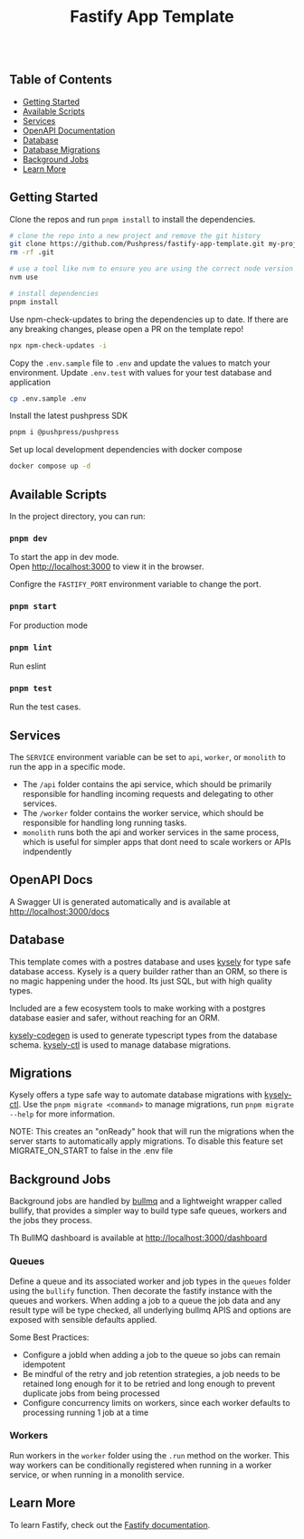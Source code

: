 <div align="center">
    <h1>Fastify App Template</h1>
</div>

<br /><br />

## Table of Contents

- [Getting Started](#getting-started)
- [Available Scripts](#available-scripts)
- [Services](#services)
- [OpenAPI Documentation](#openapi-docs)
- [Database](#database)
- [Database Migrations](#database-migrations)
- [Background Jobs](#background-jobs)
- [Learn More](#learn-more)

## Getting Started

Clone the repos and run `pnpm install` to install the dependencies.

```bash
# clone the repo into a new project and remove the git history
git clone https://github.com/Pushpress/fastify-app-template.git my-project
rm -rf .git
```

```bash
# use a tool like nvm to ensure you are using the correct node version
nvm use
```

```bash
# install dependencies
pnpm install
```

Use npm-check-updates to bring the dependencies up to date. If there are any breaking changes, please open a PR on the template repo!

```bash
npx npm-check-updates -i
```

Copy the `.env.sample` file to `.env` and update the values to match your environment. Update `.env.test` with values for your test database and application

```bash
cp .env.sample .env
```

Install the latest pushpress SDK

```bash
pnpm i @pushpress/pushpress
```

Set up local development dependencies with docker compose

```bash
docker compose up -d
```

## Available Scripts

In the project directory, you can run:

### `pnpm dev`

To start the app in dev mode.\
Open [http://localhost:3000](http://localhost:3000) to view it in the browser.

Configre the `FASTIFY_PORT` environment variable to change the port.

### `pnpm start`

For production mode

### `pnpm lint`

Run eslint

### `pnpm test`

Run the test cases.

## Services

The `SERVICE` environment variable can be set to `api`, `worker`, or `monolith` to run the app in a specific mode.

- The `/api` folder contains the api service, which should be primarily responsible for handling incoming requests and delegating to other services.
- The `/worker` folder contains the worker service, which should be responsible for handling long running tasks.
- `monolith` runs both the api and worker services in the same process, which is useful for simpler apps that dont need to scale workers or APIs indpendently

## OpenAPI Docs

A Swagger UI is generated automatically and is available at [http://localhost:3000/docs](http://localhost:3000/docs)

## Database

This template comes with a postres database and uses [kysely](https://kysely.dev/) for type safe database access. Kysely is a query builder rather than an ORM, so there is no magic happening under the hood. Its just SQL, but with high quality types.

Included are a few ecosystem tools to make working with a postgres database easier and safer, without reaching for an ORM.

[kysely-codegen](https://github.com/kysely-org/kysely-codegen) is used to generate typescript types from the database schema.
[kysely-ctl](https://github.com/kysely-org/kysely-ctl) is used to manage database migrations.

## Migrations

Kysely offers a type safe way to automate database migrations with [kysely-ctl](https://github.com/kysely-org/kysely-ctl). Use the `pnpm migrate <command>` to manage migrations, run `pnpm migrate --help` for more information.

NOTE: This creates an "onReady" hook that will run the migrations when the server starts to automatically apply migrations. To disable this feature set MIGRATE_ON_START to false in the .env file

## Background Jobs

Background jobs are handled by [bullmq](https://github.com/taskforcesh/bullmq) and a lightweight wrapper called bullify, that provides a simpler way to build type safe queues, workers and the jobs they process.

Th BullMQ dashboard is available at [http://localhost:3000/dashboard](http://localhost:3000/dashboard)

### Queues

Define a queue and its associated worker and job types in the `queues` folder using the `bullify` function. Then decorate the fastify instance with the queues and workers. When adding a job to a queue the job data and any result type will be type checked, all underlying bullmq APIS and options are exposed with sensible defaults applied.

Some Best Practices:

- Configure a jobId when adding a job to the queue so jobs can remain idempotent
- Be mindful of the retry and job retention strategies, a job needs to be retained long enough for it to be retried and long enough to prevent duplicate jobs from being processed
- Configure concurrency limits on workers, since each worker defaults to processing running 1 job at a time

### Workers

Run workers in the `worker` folder using the `.run` method on the worker. This way workers can be conditionally registered when running in a worker service, or when running in a monolith service.

## Learn More

To learn Fastify, check out the [Fastify documentation](https://fastify.dev/docs/latest/).
